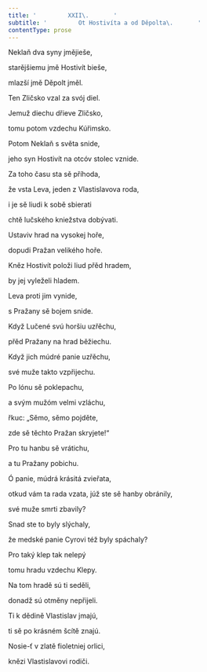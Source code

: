 ```yaml
---
title: '         XXII\.       '
subtitle: '         Ot Hostivíta a od Děpolta\.       '
contentType: prose
---
```


Neklaň dva syny jmějieše,

starějšiemu jmě Hostivít bieše,

mlazší jmě Děpolt jměl.

Ten Zličsko vzal za svój diel.

Jemuž diechu dřieve Zličsko,

tomu potom vzdechu Kúřimsko.

Potom Neklaň s světa snide,

jeho syn Hostivít na otcóv stolec vznide.

Za toho času sta sě příhoda,

že vsta Leva, jeden z Vlastislavova roda,

i je sě liudi k sobě sbierati

chtě lučského kniežstva dobývati.

Ustaviv hrad na vysokej hoře,

dopudi Pražan velikého hoře.

Kněz Hostivít položi liud přěd hradem,

by jej vyleželi hladem.

Leva proti jim vynide,

s Pražany sě bojem snide.

Když Lučené svú horšiu uzřěchu,

přěd Pražany na hrad běžiechu.

Když jich múdré panie uzřěchu,

své muže takto vzpřijechu.

Po lónu sě poklepachu,

a svým mužóm velmi vzláchu,

řkuc: „Sěmo, sěmo pojděte,

zde sě těchto Pražan skryjete!“

Pro tu hanbu sě vrátichu,

a tu Pražany pobichu.

Ó panie, múdrá krásitá zvieřata,

otkud vám ta rada vzata, júž ste sě hanby obránily,

své muže smrti zbavily?

Snad ste to byly slýchaly,

že medské panie Cyrovi též byly spáchaly?

Pro taký klep tak nelepý

tomu hradu vzdechu Klepy.

Na tom hradě sú ti seděli,

donadž sú otměny nepřijeli.

Ti k dědině Vlastislav jmajú,

ti sě po krásném šcítě znajú.

Nosie-ť v zlatě fioletniej orlici,

knězi Vlastislavovi rodiči.
